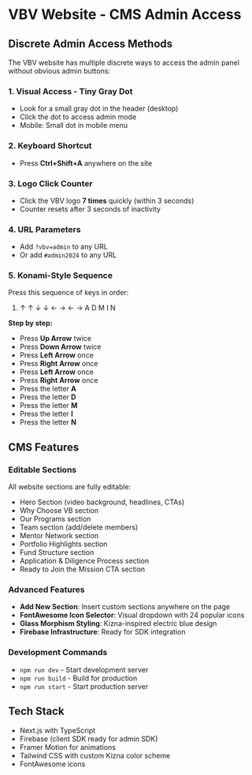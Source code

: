 # VBV Website - CMS Admin Access

## Discrete Admin Access Methods

The VBV website has multiple discrete ways to access the admin panel without obvious admin buttons:

### 1. Visual Access - Tiny Gray Dot
- Look for a small gray dot in the header (desktop)
- Click the dot to access admin mode
- Mobile: Small dot in mobile menu

### 2. Keyboard Shortcut
- Press **Ctrl+Shift+A** anywhere on the site

### 3. Logo Click Counter
- Click the VBV logo **7 times** quickly (within 3 seconds)
- Counter resets after 3 seconds of inactivity

### 4. URL Parameters
- Add `?vbv=admin` to any URL
- Or add `#admin2024` to any URL

### 5. Konami-Style Sequence
Press this sequence of keys in order:
1. ↑ ↑ ↓ ↓ ← → ← → A D M I N

**Step by step:**
- Press **Up Arrow** twice
- Press **Down Arrow** twice  
- Press **Left Arrow** once
- Press **Right Arrow** once
- Press **Left Arrow** once
- Press **Right Arrow** once
- Press the letter **A**
- Press the letter **D** 
- Press the letter **M**
- Press the letter **I**
- Press the letter **N**

## CMS Features

### Editable Sections
All website sections are fully editable:
- Hero Section (video background, headlines, CTAs)
- Why Choose VB section
- Our Programs section
- Team section (add/delete members)
- Mentor Network section
- Portfolio Highlights section
- Fund Structure section
- Application & Diligence Process section
- Ready to Join the Mission CTA section

### Advanced Features
- **Add New Section**: Insert custom sections anywhere on the page
- **FontAwesome Icon Selector**: Visual dropdown with 24 popular icons
- **Glass Morphism Styling**: Kizna-inspired electric blue design
- **Firebase Infrastructure**: Ready for SDK integration

### Development Commands
- `npm run dev` - Start development server
- `npm run build` - Build for production
- `npm run start` - Start production server

## Tech Stack
- Next.js with TypeScript
- Firebase (client SDK ready for admin SDK)
- Framer Motion for animations
- Tailwind CSS with custom Kizna color scheme
- FontAwesome icons